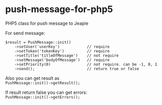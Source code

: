 push-message-for-php5
=====================

PHP5 class for push message to Jeapie

For send message:

    $result = PushMessage::init()  
        ->setUser('userKey')            // require  
        ->setToken('tokenKey')          // require  
        ->setTitle('titleOfMessage')    // not require  
        ->setMessage('bodyOfMessage')   // require  
        ->setPriority(0)                // not require. can be -1, 0, 1  
        ->send();                       // return true or false

Also you can get result as  
`PushMessage::init()->getResult();`

If result return false you can get errors:  
`PushMessage::init()->getErrors();`
